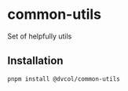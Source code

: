 # common-utils

Set of helpfully utils

## Installation

```sh
pnpm install @dvcol/common-utils
```

